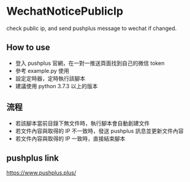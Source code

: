 # WechatNoticePublicIp

check public ip, and send pushplus message to wechat if changed.

How to use
---------------

- 登入 pushplus 官網，在一對一推送頁面找到自己的微信 token
- 參考 example.py 使用
- 設定定時器，定時執行該腳本
- 建議使用 python 3.7.3 以上的版本

流程
---------------

- 若該腳本當前目錄下無文件時，執行腳本會自動創建文件
- 若文件內容與取得的 IP 不一致時，發送 pushplus 訊息並更新文件內容
- 若文件內容與取得的 IP 一致時，直接結束腳本

pushplus link
---------------
https://www.pushplus.plus/
